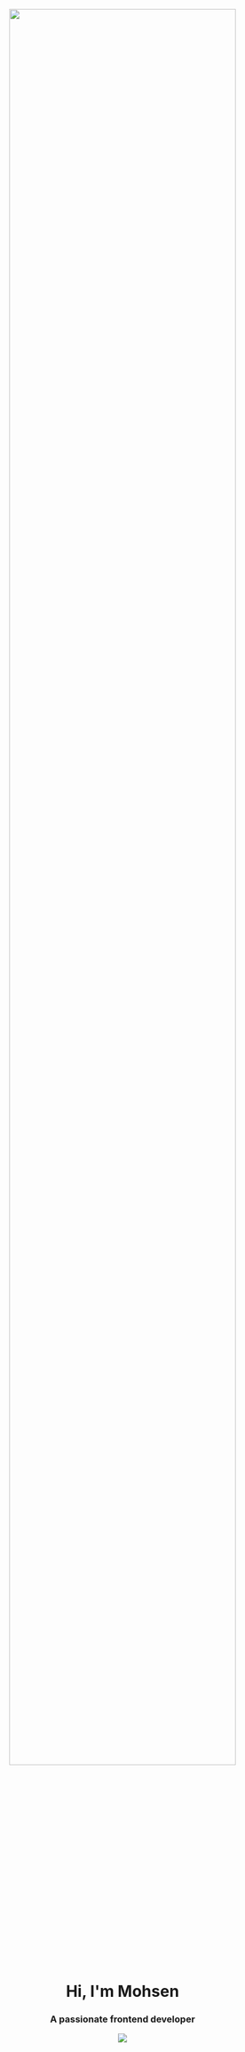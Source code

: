 

<p align="center">
  <img align="center" src="https://miro.medium.com/max/1400/1*xb9HDQ9A18_Qk7YK_cIFPg.jpeg" style=" width:90%"/>
</p>

<h1 align="center">
  Hi, I'm Mohsen
</h1>
<h3 align="center">A passionate frontend developer</h3>

<p align="center">
<a href="https://twitter.com/it_s_mohsen" target="blank">
  <img src="https://img.icons8.com/color/48/000000/linkedin.png"/>
</a>
